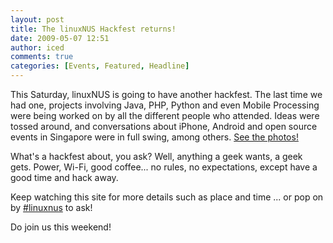 ```yaml
---
layout: post
title: The linuxNUS Hackfest returns!
date: 2009-05-07 12:51
author: iced
comments: true
categories: [Events, Featured, Headline]
---
```

This Saturday, linuxNUS is going to have another hackfest. The last time we had one, projects involving Java, PHP, Python and even Mobile Processing were being worked on by all the different people who attended. Ideas were tossed around, and conversations about iPhone, Android and open source events in Singapore were in full swing, among others. <a href="http://www.flickr.com/photos/ruiwen/sets/72157617001011319/">See the photos!</a>

What's a hackfest about, you ask? Well, anything a geek wants, a geek gets. Power, Wi-Fi, good coffee... no rules, no expectations, except have a good time and hack away.

Keep watching this site for more details such as place and time ... or pop on by <a href="http://linuxnus.org/irc">#linuxnus</a> to ask!

Do join us this weekend!
